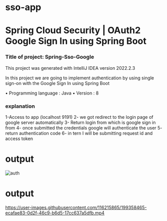 # sso-app
<h1> Spring Cloud Security | OAuth2 Google Sign In using Spring Boot
</h1>

<h3>Title of project: Spring-Sso-Google</h3>
This project was generated with IntelliJ IDEA version 2022.2.3 

In this project we are going to implement authentication by using single sign-on with the Google Sign In using Spring Boot 
 

• Programming language : Java 
• Version : 8 

<h3> explanation</h3>
1-Access to app (localhost 9191)
2-  we got redirect to the login page of google server automatically 
3- Return login from which is google sign in from 
4- once submitted the credentials google will authenticate the user
5-  return authentication code
 6- in tern I will be submitting request id and access token
 
 
 # output
 
![auth](https://user-images.githubusercontent.com/116215865/199357871-ae5837a0-3f3e-4590-a018-34c281f1fcb7.png)

 # output
 
 


https://user-images.githubusercontent.com/116215865/199358465-ecafae83-0d2f-46c9-b6d5-17cc637a5dfb.mp4


